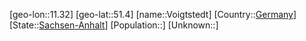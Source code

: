 ﻿---
location: [51.4,11.32]
type: City
tags:
- geo/City


SpocWebEntityId: 35341
isDeleted: false
confidential: public

---
[geo-lon::11.32]
[geo-lat::51.4]
[name::Voigtstedt]
[Country::[Germany](geo/Continent/Europe/Germany.md)]
[State::[Sachsen-Anhalt](geo/Continent/Europe/Germany/Sachsen-Anhalt.md)]
[Population::]
[Unknown::]

